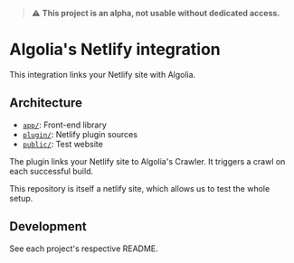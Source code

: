 > ⚠️ **This project is an alpha, not usable without dedicated access.**

# Algolia's Netlify integration

This integration links your Netlify site with Algolia.

## Architecture

- [`app/`](./app/): Front-end library
- [`plugin/`](./plugin/): Netlify plugin sources
- [`public/`](./public/): Test website

The plugin links your Netlify site to Algolia's Crawler.
It triggers a crawl on each successful build.

This repository is itself a netlify site, which allows us to test the whole setup.

## Development

See each project's respective README.
